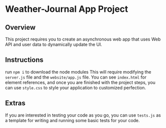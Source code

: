 # Weather-Journal App Project

## Overview
This project requires you to create an asynchronous web app that uses Web API and user data to dynamically update the UI. 

## Instructions
run `npm i` to download the node modules
This will require modifying the `server.js` file and the `website/app.js` file. You can see `index.html` for element references, and once you are finished with the project steps, you can use `style.css` to style your application to customized perfection.

## Extras
If you are interested in testing your code as you go, you can use `tests.js` as a template for writing and running some basic tests for your code.
